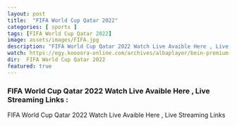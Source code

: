 ```yaml
---
layout: post
title:  "FIFA World Cup Qatar 2022"
categories: [ sports ]
tags: [FIFA World Cup Qatar 2022]
image: assets/images/FIFA.jpg
description: "FIFA World Cup Qatar 2022 Watch Live Avaible Here , Live Streaming Links "
watch: https://egy.koooora-online.com/archives/albaplayer/bein-premium-1hd?serv=6
dir:  FIFA World Cup Qatar 2022
featured: true
---
```


### FIFA World Cup Qatar 2022 Watch Live Avaible Here , Live Streaming Links :
FIFA World Cup Qatar 2022 Watch Live Avaible Here , Live Streaming Links 

